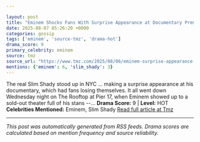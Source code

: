 ```yaml
---

layout: post
title: "Eminem Shocks Fans With Surprise Appearance at Documentary Premiere in NYC""
date: 2025-08-07 05:26:20 +0000
categories: gossip
tags: ['eminem', 'source-tmz', 'drama-hot']
drama_score: 9
primary_celebrity: eminem
source: tmz
source_url: "https://www.tmz.com/2025/08/06/eminem-surprise-appearance-documentary-premiere/""
mentions: {'eminem': 6, 'slim_shady': 3}
---
```


The real Slim Shady stood up in NYC ... making a surprise appearance at his documentary, which had fans losing themselves. It all went down Wednesday night on The Rooftop at Pier 17, when Eminem showed up to a sold-out theater full of his stans --… **Drama Score:** 9 | **Level:** HOT **Celebrities Mentioned:** Eminem, Slim Shady [Read full article at Tmz](https://www.tmz.com/2025/08/06/eminem-surprise-appearance-documentary-premiere/)

---

*This post was automatically generated from RSS feeds. Drama scores are calculated based on mention frequency and source reliability.*
